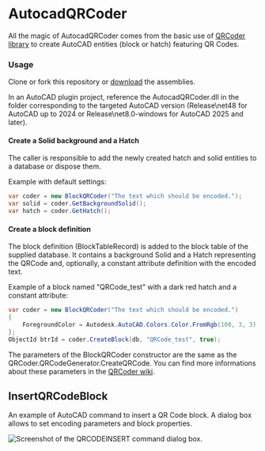 # AutocadQRCoder
All the magic of AutocadQRCoder comes from the basic use of [QRCoder library](https://github.com/codebude/QRCoder) to create AutoCAD entities (block or hatch) featuring QR Codes.
### Usage
Clone or fork this repository or [download](https://gilecad.azurewebsites.net/Resources/AutocadQRCoder.zip) the assemblies.

In an AutoCAD plugin project, reference the AutocadQRCoder.dll in the folder corresponding to the targeted AutoCAD version (Release\net48 for AutoCAD up to 2024 or Release\net8.0-windows for AutoCAD 2025 and later).

#### Create a Solid background and a Hatch
The caller is responsible to add the newly created hatch and solid entities to a database or dispose them.

Example with default settings:
```c#
var coder = new BlockQRCoder("The text which should be encoded.");
var solid = coder.GetBackgroundSolid();
var hatch = coder.GetHatch();
```

#### Create a block definition
The block definition (BlockTableRecord) is added to the block table of the supplied database. It contains a background Solid and a Hatch representing the QRCode and, optionally, a constant attribute definition with the encoded text.

Example of a block named "QRCode_test" with a dark red hatch and a constant attribute: 
```c#
var coder = new BlockQRCoder("The text which should be encoded.")
{
    ForegroundColor = Autodesk.AutoCAD.Colors.Color.FromRgb(100, 3, 3)
};
ObjectId btrId = coder.CreateBlock(db, "QRCode_test", true);
```

The parameters of the BlockQRCoder constructor are the same as the QRCoder.QRCodeGenerator.CreateQRCode. You can find more informations about these parameters in the [QRCoder wiki](https://github.com/codebude/QRCoder/wiki/How-to-use-QRCoder#3-basic-usage).

## InsertQRCodeBlock
An example of AutoCAD command to insert a QR Code block. A dialog box allows to set encoding parameters and block properties.  
  
![Screenshot of the QRCODEINSERT command dialog box.](https://gilecad.azurewebsites.net/DotNet/QR_Code_Block_DialogBox.png)
